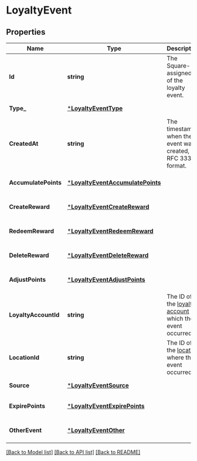 # LoyaltyEvent

## Properties
Name | Type | Description | Notes
------------ | ------------- | ------------- | -------------
**Id** | **string** | The Square-assigned ID of the loyalty event. | [default to null]
**Type_** | [***LoyaltyEventType**](LoyaltyEventType.md) |  | [default to null]
**CreatedAt** | **string** | The timestamp when the event was created, in RFC 3339 format. | [default to null]
**AccumulatePoints** | [***LoyaltyEventAccumulatePoints**](LoyaltyEventAccumulatePoints.md) |  | [optional] [default to null]
**CreateReward** | [***LoyaltyEventCreateReward**](LoyaltyEventCreateReward.md) |  | [optional] [default to null]
**RedeemReward** | [***LoyaltyEventRedeemReward**](LoyaltyEventRedeemReward.md) |  | [optional] [default to null]
**DeleteReward** | [***LoyaltyEventDeleteReward**](LoyaltyEventDeleteReward.md) |  | [optional] [default to null]
**AdjustPoints** | [***LoyaltyEventAdjustPoints**](LoyaltyEventAdjustPoints.md) |  | [optional] [default to null]
**LoyaltyAccountId** | **string** | The ID of the [loyalty account](#type-LoyaltyAccount) in which the event occurred. | [default to null]
**LocationId** | **string** | The ID of the [location](#type-Location) where the event occurred. | [optional] [default to null]
**Source** | [***LoyaltyEventSource**](LoyaltyEventSource.md) |  | [default to null]
**ExpirePoints** | [***LoyaltyEventExpirePoints**](LoyaltyEventExpirePoints.md) |  | [optional] [default to null]
**OtherEvent** | [***LoyaltyEventOther**](LoyaltyEventOther.md) |  | [optional] [default to null]

[[Back to Model list]](../README.md#documentation-for-models) [[Back to API list]](../README.md#documentation-for-api-endpoints) [[Back to README]](../README.md)

